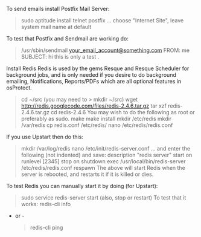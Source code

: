 
To send emails install Postfix Mail Server:
  > sudo aptitude install telnet postfix
... choose "Internet Site", leave system mail name at default

To test that Postfix and Sendmail are working do:
  > /usr/sbin/sendmail your_email_account@something.com
  > FROM: me
  > SUBJECT: hi
  > this is only a test
  > . <press Enter twice>
  >

Install Redis
Redis is used by the gems Resque and Resque Scheduler for background jobs, and is only
needed if you desire to do background emailing, Notifications, Reports/PDFs which are 
all optional features in osProtect.
  > cd ~/src (you may need to > mkdir ~/src)
  > wget http://redis.googlecode.com/files/redis-2.4.6.tar.gz
  > tar xzf redis-2.4.6.tar.gz
  > cd redis-2.4.6
You may wish to do the following as root or preferably as sudo.
  > make
  > make install
  > mkdir /etc/redis
  > mkdir /var/redis
  > cp redis.conf /etc/redis/
  > nano /etc/redis/redis.conf

If you use Upstart then do this:
  > mkdir /var/log/redis
  > nano /etc/init/redis-server.conf ... and enter the following (not indented) and save:
    description "redis server"
    start on runlevel [2345]
    stop on shutdown
    exec /usr/local/bin/redis-server /etc/redis/redis.conf
    respawn
The above will start Redis when the server is rebooted, and restarts it if it is killed or dies.

To test Redis you can manually start it by doing (for Upstart):
  > sudo service redis-server start (also, stop or restart)
To test that it works:
  > redis-cli info
- or -
  > redis-cli ping
